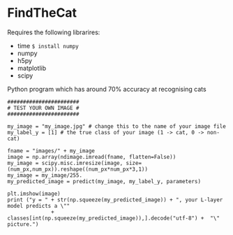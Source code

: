 # FindTheCat

Requires the following librarires:
- time ```$ install numpy ```
- numpy
- h5py
- matplotlib
- scipy 

Python program which has around 70% accuracy at recognising cats

```
#######################
# TEST YOUR OWN IMAGE #
#######################

my_image = "my_image.jpg" # change this to the name of your image file 
my_label_y = [1] # the true class of your image (1 -> cat, 0 -> non-cat)

fname = "images/" + my_image
image = np.array(ndimage.imread(fname, flatten=False))
my_image = scipy.misc.imresize(image, size=(num_px,num_px)).reshape((num_px*num_px*3,1))
my_image = my_image/255.
my_predicted_image = predict(my_image, my_label_y, parameters)

plt.imshow(image)
print ("y = " + str(np.squeeze(my_predicted_image)) + ", your L-layer model predicts a \"" 
              + classes[int(np.squeeze(my_predicted_image)),].decode("utf-8") +  "\" picture.")
```
